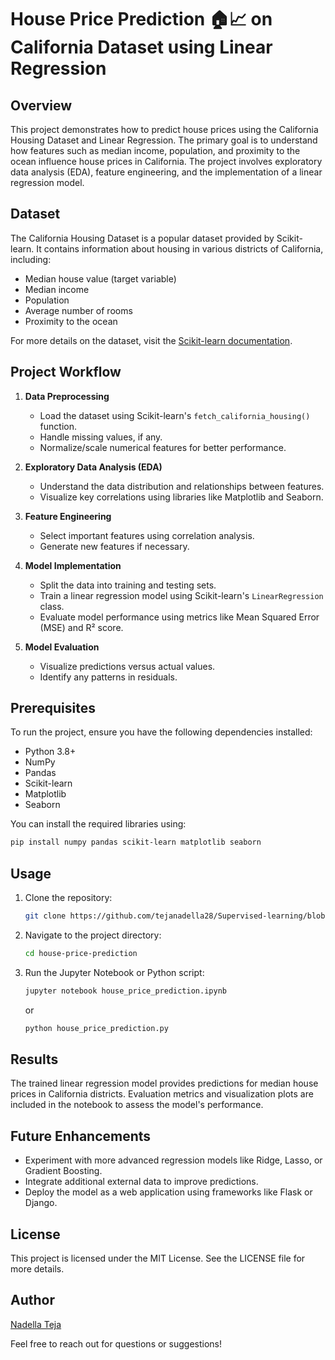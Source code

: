 # House Price Prediction 🏠📈 on California Dataset using Linear Regression

## Overview
This project demonstrates how to predict house prices using the California Housing Dataset and Linear Regression. The primary goal is to understand how features such as median income, population, and proximity to the ocean influence house prices in California. The project involves exploratory data analysis (EDA), feature engineering, and the implementation of a linear regression model.

## Dataset
The California Housing Dataset is a popular dataset provided by Scikit-learn. It contains information about housing in various districts of California, including:
- Median house value (target variable)
- Median income
- Population
- Average number of rooms
- Proximity to the ocean

For more details on the dataset, visit the [Scikit-learn documentation](https://scikit-learn.org/stable/datasets/real_world.html#california-housing-dataset).

## Project Workflow
1. **Data Preprocessing**
   - Load the dataset using Scikit-learn's `fetch_california_housing()` function.
   - Handle missing values, if any.
   - Normalize/scale numerical features for better performance.

2. **Exploratory Data Analysis (EDA)**
   - Understand the data distribution and relationships between features.
   - Visualize key correlations using libraries like Matplotlib and Seaborn.

3. **Feature Engineering**
   - Select important features using correlation analysis.
   - Generate new features if necessary.

4. **Model Implementation**
   - Split the data into training and testing sets.
   - Train a linear regression model using Scikit-learn's `LinearRegression` class.
   - Evaluate model performance using metrics like Mean Squared Error (MSE) and R² score.

5. **Model Evaluation**
   - Visualize predictions versus actual values.
   - Identify any patterns in residuals.

## Prerequisites
To run the project, ensure you have the following dependencies installed:
- Python 3.8+
- NumPy
- Pandas
- Scikit-learn
- Matplotlib
- Seaborn

You can install the required libraries using:
```bash
pip install numpy pandas scikit-learn matplotlib seaborn
```

## Usage
1. Clone the repository:
   ```bash
   git clone https://github.com/tejanadella28/Supervised-learning/blob/main/House_price_prediction.ipynb.git
   ```
2. Navigate to the project directory:
   ```bash
   cd house-price-prediction
   ```
3. Run the Jupyter Notebook or Python script:
   ```bash
   jupyter notebook house_price_prediction.ipynb
   ```
   or
   ```bash
   python house_price_prediction.py
   ```

## Results
The trained linear regression model provides predictions for median house prices in California districts. Evaluation metrics and visualization plots are included in the notebook to assess the model's performance.

## Future Enhancements
- Experiment with more advanced regression models like Ridge, Lasso, or Gradient Boosting.
- Integrate additional external data to improve predictions.
- Deploy the model as a web application using frameworks like Flask or Django.

## License
This project is licensed under the MIT License. See the LICENSE file for more details.

## Author
[Nadella Teja](https://github.com/TejaNadella28)

Feel free to reach out for questions or suggestions!



